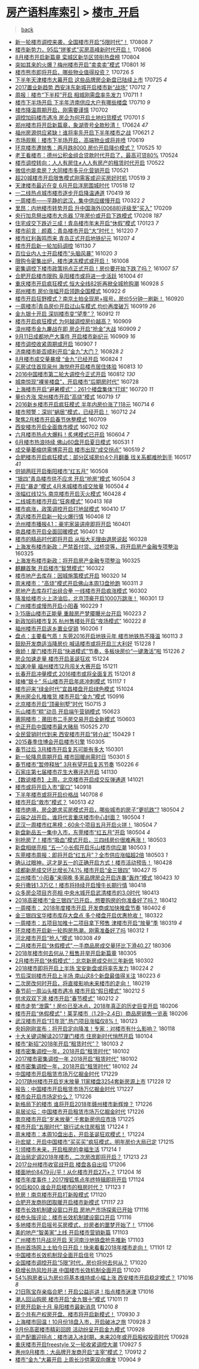 [房产语料库索引](../../README.md)  > [楼市_开启](楼市_开启.md)
====
> [back](../README.md)

- [新一轮楼市调控来袭，全国楼市开启“5限时代”！](http://jkwz.applinzi.com/ittc/6999435033327436817.html#%E6%96%B0%E4%B8%80%E8%BD%AE%E6%A5%BC%E5%B8%82%E8%B0%83%E6%8E%A7%E6%9D%A5%E8%A2%AD%EF%BC%8C%E5%85%A8%E5%9B%BD%E6%A5%BC%E5%B8%82%E5%BC%80%E5%90%AF%E2%80%9C5%E9%99%90%E6%97%B6%E4%BB%A3%E2%80%9D%EF%BC%81) 170808 *7* 
- [楼市新势力，95后“拼爹式”买房高峰新时代开启！](http://jkwz.applinzi.com/ittc/6998806945467991057.html#%E6%A5%BC%E5%B8%82%E6%96%B0%E5%8A%BF%E5%8A%9B%EF%BC%8C95%E5%90%8E%E2%80%9C%E6%8B%BC%E7%88%B9%E5%BC%8F%E2%80%9D%E4%B9%B0%E6%88%BF%E9%AB%98%E5%B3%B0%E6%96%B0%E6%97%B6%E4%BB%A3%E5%BC%80%E5%90%AF%EF%BC%81) 170806  
- [8月楼市开启新篇章 栾城区新华区领衔热盘榜](http://jkwz.applinzi.com/ittc/6997891228501541904.html#8%E6%9C%88%E6%A5%BC%E5%B8%82%E5%BC%80%E5%90%AF%E6%96%B0%E7%AF%87%E7%AB%A0+%E6%A0%BE%E5%9F%8E%E5%8C%BA%E6%96%B0%E5%8D%8E%E5%8C%BA%E9%A2%86%E8%A1%94%E7%83%AD%E7%9B%98%E6%A6%9C) 170804  
- [突如其来的火爆？梅州楼市开启“卖卖卖”模式](http://jkwz.applinzi.com/ittc/6996875671585162257.html#%E7%AA%81%E5%A6%82%E5%85%B6%E6%9D%A5%E7%9A%84%E7%81%AB%E7%88%86%EF%BC%9F%E6%A2%85%E5%B7%9E%E6%A5%BC%E5%B8%82%E5%BC%80%E5%90%AF%E2%80%9C%E5%8D%96%E5%8D%96%E5%8D%96%E2%80%9D%E6%A8%A1%E5%BC%8F) 170801 *16* 
- [楼市熊市即将开启，哪些物业值得投资？](http://jkwz.applinzi.com/ittc/6994228224618660880.html#%E6%A5%BC%E5%B8%82%E7%86%8A%E5%B8%82%E5%8D%B3%E5%B0%86%E5%BC%80%E5%90%AF%EF%BC%8C%E5%93%AA%E4%BA%9B%E7%89%A9%E4%B8%9A%E5%80%BC%E5%BE%97%E6%8A%95%E8%B5%84%EF%BC%9F) 170726 *5* 
- [下半年天津楼市大幕开启 这些品牌房企新盘已陆续上市](http://jkwz.applinzi.com/ittc/6994308557544358929.html#%E4%B8%8B%E5%8D%8A%E5%B9%B4%E5%A4%A9%E6%B4%A5%E6%A5%BC%E5%B8%82%E5%A4%A7%E5%B9%95%E5%BC%80%E5%90%AF+%E8%BF%99%E4%BA%9B%E5%93%81%E7%89%8C%E6%88%BF%E4%BC%81%E6%96%B0%E7%9B%98%E5%B7%B2%E9%99%86%E7%BB%AD%E4%B8%8A%E5%B8%82) 170725 *4* 
- [2017置业新趋势 西安沣东新城开启楼市新“战场”](http://jkwz.applinzi.com/ittc/6989195841846641681.html#2017%E7%BD%AE%E4%B8%9A%E6%96%B0%E8%B6%8B%E5%8A%BF+%E8%A5%BF%E5%AE%89%E6%B2%A3%E4%B8%9C%E6%96%B0%E5%9F%8E%E5%BC%80%E5%90%AF%E6%A5%BC%E5%B8%82%E6%96%B0%E2%80%9C%E6%88%98%E5%9C%BA%E2%80%9D) 170712 *7* 
- [周报｜楼市“下半程”开启 相城刚需盘率先发力](http://jkwz.applinzi.com/ittc/6988961535782028293.html#%E5%91%A8%E6%8A%A5%EF%BD%9C%E6%A5%BC%E5%B8%82%E2%80%9C%E4%B8%8B%E5%8D%8A%E7%A8%8B%E2%80%9D%E5%BC%80%E5%90%AF+%E7%9B%B8%E5%9F%8E%E5%88%9A%E9%9C%80%E7%9B%98%E7%8E%87%E5%85%88%E5%8F%91%E5%8A%9B) 170711 *1* 
- [楼市下半场开启 下半年济南供应大户有哪些楼盘](http://jkwz.applinzi.com/ittc/6988670619288601604.html#%E6%A5%BC%E5%B8%82%E4%B8%8B%E5%8D%8A%E5%9C%BA%E5%BC%80%E5%90%AF+%E4%B8%8B%E5%8D%8A%E5%B9%B4%E6%B5%8E%E5%8D%97%E4%BE%9B%E5%BA%94%E5%A4%A7%E6%88%B7%E6%9C%89%E5%93%AA%E4%BA%9B%E6%A5%BC%E7%9B%98) 170710 *9* 
- [楼市降温周期开启，刚需要谨慎](http://jkwz.applinzi.com/ittc/6985853623144547333.html#%E6%A5%BC%E5%B8%82%E9%99%8D%E6%B8%A9%E5%91%A8%E6%9C%9F%E5%BC%80%E5%90%AF%EF%BC%8C%E5%88%9A%E9%9C%80%E8%A6%81%E8%B0%A8%E6%85%8E) 170702  
- [调控加码楼市遇冷 房企为何开启土地扫货模式](http://jkwz.applinzi.com/ittc/6985261247220941829.html#%E8%B0%83%E6%8E%A7%E5%8A%A0%E7%A0%81%E6%A5%BC%E5%B8%82%E9%81%87%E5%86%B7+%E6%88%BF%E4%BC%81%E4%B8%BA%E4%BD%95%E5%BC%80%E5%90%AF%E5%9C%9F%E5%9C%B0%E6%89%AB%E8%B4%A7%E6%A8%A1%E5%BC%8F) 170701 *5* 
- [郑州楼市将开启新篇章，象湖壹号全款秒清！](http://jkwz.applinzi.com/ittc/6982785342259069957.html#%E9%83%91%E5%B7%9E%E6%A5%BC%E5%B8%82%E5%B0%86%E5%BC%80%E5%90%AF%E6%96%B0%E7%AF%87%E7%AB%A0%EF%BC%8C%E8%B1%A1%E6%B9%96%E5%A3%B9%E5%8F%B7%E5%85%A8%E6%AC%BE%E7%A7%92%E6%B8%85%EF%BC%81) 170624 *47* 
- [福州房源供应紧缺！谁将率先开启下半年楼市之战](http://jkwz.applinzi.com/ittc/6981639703231988741.html#%E7%A6%8F%E5%B7%9E%E6%88%BF%E6%BA%90%E4%BE%9B%E5%BA%94%E7%B4%A7%E7%BC%BA%EF%BC%81%E8%B0%81%E5%B0%86%E7%8E%87%E5%85%88%E5%BC%80%E5%90%AF%E4%B8%8B%E5%8D%8A%E5%B9%B4%E6%A5%BC%E5%B8%82%E4%B9%8B%E6%88%98) 170621 *2* 
- [市场观察｜楼市下半场开启，高端物业或将井喷](http://jkwz.applinzi.com/ittc/6980804451815130117.html#%E5%B8%82%E5%9C%BA%E8%A7%82%E5%AF%9F%EF%BD%9C%E6%A5%BC%E5%B8%82%E4%B8%8B%E5%8D%8A%E5%9C%BA%E5%BC%80%E5%90%AF%EF%BC%8C%E9%AB%98%E7%AB%AF%E7%89%A9%E4%B8%9A%E6%88%96%E5%B0%86%E4%BA%95%E5%96%B7) 170619  
- [环京楼市遭抛售：两月跌8000 房价开启降价模式？](http://jkwz.applinzi.com/ittc/6971592535142040581.html#%E7%8E%AF%E4%BA%AC%E6%A5%BC%E5%B8%82%E9%81%AD%E6%8A%9B%E5%94%AE%EF%BC%9A%E4%B8%A4%E6%9C%88%E8%B7%8C8000+%E6%88%BF%E4%BB%B7%E5%BC%80%E5%90%AF%E9%99%8D%E4%BB%B7%E6%A8%A1%E5%BC%8F%EF%BC%9F) 170525 *10* 
- [老王看楼市：德州公积金组合贷款时代开启了，最高可贷80%](http://jkwz.applinzi.com/ittc/6971376304787031045.html#%E8%80%81%E7%8E%8B%E7%9C%8B%E6%A5%BC%E5%B8%82%EF%BC%9A%E5%BE%B7%E5%B7%9E%E5%85%AC%E7%A7%AF%E9%87%91%E7%BB%84%E5%90%88%E8%B4%B7%E6%AC%BE%E6%97%B6%E4%BB%A3%E5%BC%80%E5%90%AF%E4%BA%86%EF%BC%8C%E6%9C%80%E9%AB%98%E5%8F%AF%E8%B4%B780%25) 170524  
- [楼市调控转向：人人有房住≠人人有房产的租赁时代开启](http://jkwz.applinzi.com/ittc/6970539745280001028.html#%E6%A5%BC%E5%B8%82%E8%B0%83%E6%8E%A7%E8%BD%AC%E5%90%91%EF%BC%9A%E4%BA%BA%E4%BA%BA%E6%9C%89%E6%88%BF%E4%BD%8F%E2%89%A0%E4%BA%BA%E4%BA%BA%E6%9C%89%E6%88%BF%E4%BA%A7%E7%9A%84%E7%A7%9F%E8%B5%81%E6%97%B6%E4%BB%A3%E5%BC%80%E5%90%AF) 170522  
- [微信也能卖房？大同楼市多元化营销开启](http://jkwz.applinzi.com/ittc/6970146360606065668.html#%E5%BE%AE%E4%BF%A1%E4%B9%9F%E8%83%BD%E5%8D%96%E6%88%BF%EF%BC%9F%E5%A4%A7%E5%90%8C%E6%A5%BC%E5%B8%82%E5%A4%9A%E5%85%83%E5%8C%96%E8%90%A5%E9%94%80%E5%BC%80%E5%90%AF) 170521  
- [超20城楼市开启限售模式刚需客或迎买房好时机](http://jkwz.applinzi.com/ittc/6969200185346360325.html#%E8%B6%8520%E5%9F%8E%E6%A5%BC%E5%B8%82%E5%BC%80%E5%90%AF%E9%99%90%E5%94%AE%E6%A8%A1%E5%BC%8F%E5%88%9A%E9%9C%80%E5%AE%A2%E6%88%96%E8%BF%8E%E4%B9%B0%E6%88%BF%E5%A5%BD%E6%97%B6%E6%9C%BA) 170519 *3* 
- [天津楼市最近在变 6月开启洋房围城时代](http://jkwz.applinzi.com/ittc/6968924791951066117.html#%E5%A4%A9%E6%B4%A5%E6%A5%BC%E5%B8%82%E6%9C%80%E8%BF%91%E5%9C%A8%E5%8F%98+6%E6%9C%88%E5%BC%80%E5%90%AF%E6%B4%8B%E6%88%BF%E5%9B%B4%E5%9F%8E%E6%97%B6%E4%BB%A3) 170518 *12* 
- [一二线热点城市楼市逐步开启降温通道](http://jkwz.applinzi.com/ittc/6958072590097712133.html#%E4%B8%80%E4%BA%8C%E7%BA%BF%E7%83%AD%E7%82%B9%E5%9F%8E%E5%B8%82%E6%A5%BC%E5%B8%82%E9%80%90%E6%AD%A5%E5%BC%80%E5%90%AF%E9%99%8D%E6%B8%A9%E9%80%9A%E9%81%93) 170419 *16* 
- [一周楼市——平静的武汉，集中供应缓慢开启](http://jkwz.applinzi.com/ittc/6947872889733907460.html#%E4%B8%80%E5%91%A8%E6%A5%BC%E5%B8%82%E2%80%94%E2%80%94%E5%B9%B3%E9%9D%99%E7%9A%84%E6%AD%A6%E6%B1%89%EF%BC%8C%E9%9B%86%E4%B8%AD%E4%BE%9B%E5%BA%94%E7%BC%93%E6%85%A2%E5%BC%80%E5%90%AF) 170322 *2* 
- [里昂：内地楼市转势开启 升中国海外(00688)评级至“买入”](http://jkwz.applinzi.com/ittc/6932598046713185285.html#%E9%87%8C%E6%98%82%EF%BC%9A%E5%86%85%E5%9C%B0%E6%A5%BC%E5%B8%82%E8%BD%AC%E5%8A%BF%E5%BC%80%E5%90%AF+%E5%8D%87%E4%B8%AD%E5%9B%BD%E6%B5%B7%E5%A4%96%2800688%29%E8%AF%84%E7%BA%A7%E8%87%B3%E2%80%9C%E4%B9%B0%E5%85%A5%E2%80%9D) 170209  
- [央行加息祭出楼市大杀器 17年房价或开启下跌模式](http://jkwz.applinzi.com/ittc/6932057520624632837.html#%E5%A4%AE%E8%A1%8C%E5%8A%A0%E6%81%AF%E7%A5%AD%E5%87%BA%E6%A5%BC%E5%B8%82%E5%A4%A7%E6%9D%80%E5%99%A8+17%E5%B9%B4%E6%88%BF%E4%BB%B7%E6%88%96%E5%BC%80%E5%90%AF%E4%B8%8B%E8%B7%8C%E6%A8%A1%E5%BC%8F) 170208 *187* 
- [住宅成交下跌近三成！青岛楼市年末开启“休假”模式](http://jkwz.applinzi.com/ittc/6926363228132344837.html#%E4%BD%8F%E5%AE%85%E6%88%90%E4%BA%A4%E4%B8%8B%E8%B7%8C%E8%BF%91%E4%B8%89%E6%88%90%EF%BC%81%E9%9D%92%E5%B2%9B%E6%A5%BC%E5%B8%82%E5%B9%B4%E6%9C%AB%E5%BC%80%E5%90%AF%E2%80%9C%E4%BC%91%E5%81%87%E2%80%9D%E6%A8%A1%E5%BC%8F) 170123 *7* 
- [楼市前言｜颜嘉：青岛楼市开启“大”时代！](http://jkwz.applinzi.com/ittc/6913723706844382212.html#%E6%A5%BC%E5%B8%82%E5%89%8D%E8%A8%80%EF%BD%9C%E9%A2%9C%E5%98%89%EF%BC%9A%E9%9D%92%E5%B2%9B%E6%A5%BC%E5%B8%82%E5%BC%80%E5%90%AF%E2%80%9C%E5%A4%A7%E2%80%9D%E6%97%B6%E4%BB%A3%EF%BC%81) 161220 *7* 
- [楼市红利轰鸣而来 青岛正式开启地铁纪元](http://jkwz.applinzi.com/ittc/6908892136941814789.html#%E6%A5%BC%E5%B8%82%E7%BA%A2%E5%88%A9%E8%BD%B0%E9%B8%A3%E8%80%8C%E6%9D%A5+%E9%9D%92%E5%B2%9B%E6%AD%A3%E5%BC%8F%E5%BC%80%E5%90%AF%E5%9C%B0%E9%93%81%E7%BA%AA%E5%85%83) 161207 *4* 
- [楼市开启新一轮加码调控](http://jkwz.applinzi.com/ittc/6906099959295640580.html#%E6%A5%BC%E5%B8%82%E5%BC%80%E5%90%AF%E6%96%B0%E4%B8%80%E8%BD%AE%E5%8A%A0%E7%A0%81%E8%B0%83%E6%8E%A7) 161130 *7* 
- [百位业内人士开启楼市“头脑风暴”](http://jkwz.applinzi.com/ittc/6891039374715651076.html#%E7%99%BE%E4%BD%8D%E4%B8%9A%E5%86%85%E4%BA%BA%E5%A3%AB%E5%BC%80%E5%90%AF%E6%A5%BC%E5%B8%82%E2%80%9C%E5%A4%B4%E8%84%91%E9%A3%8E%E6%9A%B4%E2%80%9D) 161020 *3* 
- [限购令密集出炉，楼市速冻模式或开启！](http://jkwz.applinzi.com/ittc/6886681853926310916.html#%E9%99%90%E8%B4%AD%E4%BB%A4%E5%AF%86%E9%9B%86%E5%87%BA%E7%82%89%EF%BC%8C%E6%A5%BC%E5%B8%82%E9%80%9F%E5%86%BB%E6%A8%A1%E5%BC%8F%E6%88%96%E5%BC%80%E5%90%AF%EF%BC%81) 161008  
- [密集调控下楼市政策拐点正式开启！房价要开始下跌了吗？](http://jkwz.applinzi.com/ittc/6886279233562739717.html#%E5%AF%86%E9%9B%86%E8%B0%83%E6%8E%A7%E4%B8%8B%E6%A5%BC%E5%B8%82%E6%94%BF%E7%AD%96%E6%8B%90%E7%82%B9%E6%AD%A3%E5%BC%8F%E5%BC%80%E5%90%AF%EF%BC%81%E6%88%BF%E4%BB%B7%E8%A6%81%E5%BC%80%E5%A7%8B%E4%B8%8B%E8%B7%8C%E4%BA%86%E5%90%97%EF%BC%9F) 161007 *57* 
- [合肥开启楼市限购 阜阳楼市或将进一步活跃](http://jkwz.applinzi.com/ittc/6885192949016560645.html#%E5%90%88%E8%82%A5%E5%BC%80%E5%90%AF%E6%A5%BC%E5%B8%82%E9%99%90%E8%B4%AD+%E9%98%9C%E9%98%B3%E6%A5%BC%E5%B8%82%E6%88%96%E5%B0%86%E8%BF%9B%E4%B8%80%E6%AD%A5%E6%B4%BB%E8%B7%83) 161004 *61* 
- [重庆楼市开启疯狂模式 恒大全线82折再掀全城抢购潮](http://jkwz.applinzi.com/ittc/6882714351328297988.html#%E9%87%8D%E5%BA%86%E6%A5%BC%E5%B8%82%E5%BC%80%E5%90%AF%E7%96%AF%E7%8B%82%E6%A8%A1%E5%BC%8F+%E6%81%92%E5%A4%A7%E5%85%A8%E7%BA%BF82%E6%8A%98%E5%86%8D%E6%8E%80%E5%85%A8%E5%9F%8E%E6%8A%A2%E8%B4%AD%E6%BD%AE) 160928 *5* 
- [郑州楼市 房价涨幅开启领跑全国模式](http://jkwz.applinzi.com/ittc/6880606613303460868.html#%E9%83%91%E5%B7%9E%E6%A5%BC%E5%B8%82+%E6%88%BF%E4%BB%B7%E6%B6%A8%E5%B9%85%E5%BC%80%E5%90%AF%E9%A2%86%E8%B7%91%E5%85%A8%E5%9B%BD%E6%A8%A1%E5%BC%8F) 160922 *6* 
- [楼市开启狂野模式？南京土拍全现房+摇号，房价5分钟一刷新！](http://jkwz.applinzi.com/ittc/6879951868649800708.html#%E6%A5%BC%E5%B8%82%E5%BC%80%E5%90%AF%E7%8B%82%E9%87%8E%E6%A8%A1%E5%BC%8F%EF%BC%9F%E5%8D%97%E4%BA%AC%E5%9C%9F%E6%8B%8D%E5%85%A8%E7%8E%B0%E6%88%BF%2B%E6%91%87%E5%8F%B7%EF%BC%8C%E6%88%BF%E4%BB%B75%E5%88%86%E9%92%9F%E4%B8%80%E5%88%B7%E6%96%B0%EF%BC%81) 160920  
- [一周楼市|青岛房价开启过山车模式 均价再度破万](http://jkwz.applinzi.com/ittc/6879632653216646148.html#%E4%B8%80%E5%91%A8%E6%A5%BC%E5%B8%82%7C%E9%9D%92%E5%B2%9B%E6%88%BF%E4%BB%B7%E5%BC%80%E5%90%AF%E8%BF%87%E5%B1%B1%E8%BD%A6%E6%A8%A1%E5%BC%8F+%E5%9D%87%E4%BB%B7%E5%86%8D%E5%BA%A6%E7%A0%B4%E4%B8%87) 160919 *26* 
- [金九银十开启 深圳楼市变“望季”？](http://jkwz.applinzi.com/ittc/6877069048906515460.html#%E9%87%91%E4%B9%9D%E9%93%B6%E5%8D%81%E5%BC%80%E5%90%AF+%E6%B7%B1%E5%9C%B3%E6%A5%BC%E5%B8%82%E5%8F%98%E2%80%9C%E6%9C%9B%E5%AD%A3%E2%80%9D%EF%BC%9F) 160912 *11* 
- [楼市开启疯狂模式 为何越调控房价越高？](http://jkwz.applinzi.com/ittc/6875898678933455877.html#%E6%A5%BC%E5%B8%82%E5%BC%80%E5%90%AF%E7%96%AF%E7%8B%82%E6%A8%A1%E5%BC%8F+%E4%B8%BA%E4%BD%95%E8%B6%8A%E8%B0%83%E6%8E%A7%E6%88%BF%E4%BB%B7%E8%B6%8A%E9%AB%98%EF%BC%9F) 160909  
- [漳州楼市金九鏖战在即 房企开启“抢金”大战](http://jkwz.applinzi.com/ittc/6875873088125797381.html#%E6%BC%B3%E5%B7%9E%E6%A5%BC%E5%B8%82%E9%87%91%E4%B9%9D%E9%8F%96%E6%88%98%E5%9C%A8%E5%8D%B3+%E6%88%BF%E4%BC%81%E5%BC%80%E5%90%AF%E2%80%9C%E6%8A%A2%E9%87%91%E2%80%9D%E5%A4%A7%E6%88%98) 160909 *2* 
- [9月11日成都地产大事件  开启楼市新纪元](http://jkwz.applinzi.com/ittc/6875859947321033732.html#9%E6%9C%8811%E6%97%A5%E6%88%90%E9%83%BD%E5%9C%B0%E4%BA%A7%E5%A4%A7%E4%BA%8B%E4%BB%B6++%E5%BC%80%E5%90%AF%E6%A5%BC%E5%B8%82%E6%96%B0%E7%BA%AA%E5%85%83) 160909 *16* 
- [楼市调控收紧周期或开启](http://jkwz.applinzi.com/ittc/6874973823589417988.html#%E6%A5%BC%E5%B8%82%E8%B0%83%E6%8E%A7%E6%94%B6%E7%B4%A7%E5%91%A8%E6%9C%9F%E6%88%96%E5%BC%80%E5%90%AF) 160907 *1* 
- [济南楼市能否顺利开启“金九”大门？](http://jkwz.applinzi.com/ittc/6870220169120580613.html#%E6%B5%8E%E5%8D%97%E6%A5%BC%E5%B8%82%E8%83%BD%E5%90%A6%E9%A1%BA%E5%88%A9%E5%BC%80%E5%90%AF%E2%80%9C%E9%87%91%E4%B9%9D%E2%80%9D%E5%A4%A7%E9%97%A8%EF%BC%9F) 160828 *2* 
- [8月楼市成交量暴增 “金九”已经开启](http://jkwz.applinzi.com/ittc/6869873998128743428.html#8%E6%9C%88%E6%A5%BC%E5%B8%82%E6%88%90%E4%BA%A4%E9%87%8F%E6%9A%B4%E5%A2%9E+%E2%80%9C%E9%87%91%E4%B9%9D%E2%80%9D%E5%B7%B2%E7%BB%8F%E5%BC%80%E5%90%AF) 160824 *1* 
- [买房试住首现泉州 海悦府开启楼市居住体验](http://jkwz.applinzi.com/ittc/6865986472641037316.html#%E4%B9%B0%E6%88%BF%E8%AF%95%E4%BD%8F%E9%A6%96%E7%8E%B0%E6%B3%89%E5%B7%9E+%E6%B5%B7%E6%82%A6%E5%BA%9C%E5%BC%80%E5%90%AF%E6%A5%BC%E5%B8%82%E5%B1%85%E4%BD%8F%E4%BD%93%E9%AA%8C) 160813 *10* 
- [2016中国楼市第二轮大调控今正式开启](http://jkwz.applinzi.com/ittc/6865495085021660164.html#2016%E4%B8%AD%E5%9B%BD%E6%A5%BC%E5%B8%82%E7%AC%AC%E4%BA%8C%E8%BD%AE%E5%A4%A7%E8%B0%83%E6%8E%A7%E4%BB%8A%E6%AD%A3%E5%BC%8F%E5%BC%80%E5%90%AF) 160812 *130* 
- [城南惊现“裸鉴楼盘”，开启楼市“后期房时代”](http://jkwz.applinzi.com/ittc/6858787728669541381.html#%E5%9F%8E%E5%8D%97%E6%83%8A%E7%8E%B0%E2%80%9C%E8%A3%B8%E9%89%B4%E6%A5%BC%E7%9B%98%E2%80%9D%EF%BC%8C%E5%BC%80%E5%90%AF%E6%A5%BC%E5%B8%82%E2%80%9C%E5%90%8E%E6%9C%9F%E6%88%BF%E6%97%B6%E4%BB%A3%E2%80%9D) 160728  
- [上海楼市开启“避暑模式”：261个楼盘集体“打烊”](http://jkwz.applinzi.com/ittc/6856871353709495300.html#%E4%B8%8A%E6%B5%B7%E6%A5%BC%E5%B8%82%E5%BC%80%E5%90%AF%E2%80%9C%E9%81%BF%E6%9A%91%E6%A8%A1%E5%BC%8F%E2%80%9D%EF%BC%9A261%E4%B8%AA%E6%A5%BC%E7%9B%98%E9%9B%86%E4%BD%93%E2%80%9C%E6%89%93%E7%83%8A%E2%80%9D) 160720 *11* 
- [量价齐涨 常州楼市开启“高烧”模式](http://jkwz.applinzi.com/ittc/6856667581502718980.html#%E9%87%8F%E4%BB%B7%E9%BD%90%E6%B6%A8+%E5%B8%B8%E5%B7%9E%E6%A5%BC%E5%B8%82%E5%BC%80%E5%90%AF%E2%80%9C%E9%AB%98%E7%83%A7%E2%80%9D%E6%A8%A1%E5%BC%8F) 160719 *17* 
- [2016新乡楼市开启疯狂模式 半年内房价涨了118元](http://jkwz.applinzi.com/ittc/6854650109949903876.html#2016%E6%96%B0%E4%B9%A1%E6%A5%BC%E5%B8%82%E5%BC%80%E5%90%AF%E7%96%AF%E7%8B%82%E6%A8%A1%E5%BC%8F+%E5%8D%8A%E5%B9%B4%E5%86%85%E6%88%BF%E4%BB%B7%E6%B6%A8%E4%BA%86118%E5%85%83) 160714 *6* 
- [楼市预警：深圳“蜗居”模式，已经开启！](http://jkwz.applinzi.com/ittc/6853959855521661957.html#%E6%A5%BC%E5%B8%82%E9%A2%84%E8%AD%A6%EF%BC%9A%E6%B7%B1%E5%9C%B3%E2%80%9C%E8%9C%97%E5%B1%85%E2%80%9D%E6%A8%A1%E5%BC%8F%EF%BC%8C%E5%B7%B2%E7%BB%8F%E5%BC%80%E5%90%AF%EF%BC%81) 160712 *24* 
- [聚焦2月楼市开启春节休整模式](http://jkwz.applinzi.com/ittc/6849533523316442117.html#%E8%81%9A%E7%84%A62%E6%9C%88%E6%A5%BC%E5%B8%82%E5%BC%80%E5%90%AF%E6%98%A5%E8%8A%82%E4%BC%91%E6%95%B4%E6%A8%A1%E5%BC%8F) 160709  
- [西安楼市开启全面救市模式](http://jkwz.applinzi.com/ittc/6850189923910681605.html#%E8%A5%BF%E5%AE%89%E6%A5%BC%E5%B8%82%E5%BC%80%E5%90%AF%E5%85%A8%E9%9D%A2%E6%95%91%E5%B8%82%E6%A8%A1%E5%BC%8F) 160702 *102* 
- [六月楼市热点大爆料！炙烤模式已开启](http://jkwz.applinzi.com/ittc/6839898689757512709.html#%E5%85%AD%E6%9C%88%E6%A5%BC%E5%B8%82%E7%83%AD%E7%82%B9%E5%A4%A7%E7%88%86%E6%96%99%EF%BC%81%E7%82%99%E7%83%A4%E6%A8%A1%E5%BC%8F%E5%B7%B2%E5%BC%80%E5%90%AF) 160604 *7* 
- [6月楼市热浪持续 佛山60盘开启夏日模式](http://jkwz.applinzi.com/ittc/6838436222305043460.html#6%E6%9C%88%E6%A5%BC%E5%B8%82%E7%83%AD%E6%B5%AA%E6%8C%81%E7%BB%AD+%E4%BD%9B%E5%B1%B160%E7%9B%98%E5%BC%80%E5%90%AF%E5%A4%8F%E6%97%A5%E6%A8%A1%E5%BC%8F) 160531 *1* 
- [成交量萎缩供需博弈开启 楼市出现“成交拐点”](http://jkwz.applinzi.com/ittc/6833947444219741188.html#%E6%88%90%E4%BA%A4%E9%87%8F%E8%90%8E%E7%BC%A9%E4%BE%9B%E9%9C%80%E5%8D%9A%E5%BC%88%E5%BC%80%E5%90%AF+%E6%A5%BC%E5%B8%82%E5%87%BA%E7%8E%B0%E2%80%9C%E6%88%90%E4%BA%A4%E6%8B%90%E7%82%B9%E2%80%9D) 160519 *2* 
- [合肥楼市开启疯狂模式：部分区域房价4个月翻番 找关系都难抢到手](http://jkwz.applinzi.com/ittc/6832989523243697156.html#%E5%90%88%E8%82%A5%E6%A5%BC%E5%B8%82%E5%BC%80%E5%90%AF%E7%96%AF%E7%8B%82%E6%A8%A1%E5%BC%8F%EF%BC%9A%E9%83%A8%E5%88%86%E5%8C%BA%E5%9F%9F%E6%88%BF%E4%BB%B74%E4%B8%AA%E6%9C%88%E7%BF%BB%E7%95%AA+%E6%89%BE%E5%85%B3%E7%B3%BB%E9%83%BD%E9%9A%BE%E6%8A%A2%E5%88%B0%E6%89%8B) 160517 *41* 
- [供销两旺开启衡阳楼市“红五月”](http://jkwz.applinzi.com/ittc/6829845392371745796.html#%E4%BE%9B%E9%94%80%E4%B8%A4%E6%97%BA%E5%BC%80%E5%90%AF%E8%A1%A1%E9%98%B3%E6%A5%BC%E5%B8%82%E2%80%9C%E7%BA%A2%E4%BA%94%E6%9C%88%E2%80%9D) 160508  
- [“银四”青岛楼市供不应求 开启“抢房”模式](http://jkwz.applinzi.com/ittc/6828357086614127621.html#%E2%80%9C%E9%93%B6%E5%9B%9B%E2%80%9D%E9%9D%92%E5%B2%9B%E6%A5%BC%E5%B8%82%E4%BE%9B%E4%B8%8D%E5%BA%94%E6%B1%82+%E5%BC%80%E5%90%AF%E2%80%9C%E6%8A%A2%E6%88%BF%E2%80%9D%E6%A8%A1%E5%BC%8F) 160504 *3* 
- [开启“暴走”模式 4月禾城楼市成交放量](http://jkwz.applinzi.com/ittc/6828328391358809093.html#%E5%BC%80%E5%90%AF%E2%80%9C%E6%9A%B4%E8%B5%B0%E2%80%9D%E6%A8%A1%E5%BC%8F+4%E6%9C%88%E7%A6%BE%E5%9F%8E%E6%A5%BC%E5%B8%82%E6%88%90%E4%BA%A4%E6%94%BE%E9%87%8F) 160504 *4* 
- [涨幅红线12% 南京楼市开启灭火模式](http://jkwz.applinzi.com/ittc/6826108002025079812.html#%E6%B6%A8%E5%B9%85%E7%BA%A2%E7%BA%BF12%25+%E5%8D%97%E4%BA%AC%E6%A5%BC%E5%B8%82%E5%BC%80%E5%90%AF%E7%81%AD%E7%81%AB%E6%A8%A1%E5%BC%8F) 160428 *4* 
- [二线城市楼市开启“狂奔模式”](http://jkwz.applinzi.com/ittc/6820582325628699652.html#%E4%BA%8C%E7%BA%BF%E5%9F%8E%E5%B8%82%E6%A5%BC%E5%B8%82%E5%BC%80%E5%90%AF%E2%80%9C%E7%8B%82%E5%A5%94%E6%A8%A1%E5%BC%8F%E2%80%9D) 160413 *168* 
- [楼市疯涨，政策调控开启打地鼠模式](http://jkwz.applinzi.com/ittc/6819569461111555076.html#%E6%A5%BC%E5%B8%82%E7%96%AF%E6%B6%A8%EF%BC%8C%E6%94%BF%E7%AD%96%E8%B0%83%E6%8E%A7%E5%BC%80%E5%90%AF%E6%89%93%E5%9C%B0%E9%BC%A0%E6%A8%A1%E5%BC%8F) 160410 *17* 
- [清远楼市开启新一轮火爆行情](http://jkwz.applinzi.com/ittc/6818541039425946629.html#%E6%B8%85%E8%BF%9C%E6%A5%BC%E5%B8%82%E5%BC%80%E5%90%AF%E6%96%B0%E4%B8%80%E8%BD%AE%E7%81%AB%E7%88%86%E8%A1%8C%E6%83%85) 160408 *12* 
- [沧州楼市播报4.1：豪宅家装讲座即将开启](http://jkwz.applinzi.com/ittc/6816037364363166725.html#%E6%B2%A7%E5%B7%9E%E6%A5%BC%E5%B8%82%E6%92%AD%E6%8A%A54.1%EF%BC%9A%E8%B1%AA%E5%AE%85%E5%AE%B6%E8%A3%85%E8%AE%B2%E5%BA%A7%E5%8D%B3%E5%B0%86%E5%BC%80%E5%90%AF) 160401  
- [南昌楼市开启全面回暖模式](http://jkwz.applinzi.com/ittc/6816010875555021828.html#%E5%8D%97%E6%98%8C%E6%A5%BC%E5%B8%82%E5%BC%80%E5%90%AF%E5%85%A8%E9%9D%A2%E5%9B%9E%E6%9A%96%E6%A8%A1%E5%BC%8F) 160401 *12* 
- [楼市的精品时代即将开启 从恒大无理由退房说起](http://jkwz.applinzi.com/ittc/6814681091377988613.html#%E6%A5%BC%E5%B8%82%E7%9A%84%E7%B2%BE%E5%93%81%E6%97%B6%E4%BB%A3%E5%8D%B3%E5%B0%86%E5%BC%80%E5%90%AF+%E4%BB%8E%E6%81%92%E5%A4%A7%E6%97%A0%E7%90%86%E7%94%B1%E9%80%80%E6%88%BF%E8%AF%B4%E8%B5%B7) 160328  
- [上海发布楼市新政：严禁首付贷、过桥贷等，将开启房产金融专项整治](http://jkwz.applinzi.com/ittc/6813569091121972229.html#%E4%B8%8A%E6%B5%B7%E5%8F%91%E5%B8%83%E6%A5%BC%E5%B8%82%E6%96%B0%E6%94%BF%EF%BC%9A%E4%B8%A5%E7%A6%81%E9%A6%96%E4%BB%98%E8%B4%B7%E3%80%81%E8%BF%87%E6%A1%A5%E8%B4%B7%E7%AD%89%EF%BC%8C%E5%B0%86%E5%BC%80%E5%90%AF%E6%88%BF%E4%BA%A7%E9%87%91%E8%9E%8D%E4%B8%93%E9%A1%B9%E6%95%B4%E6%B2%BB) 160325  
- [上海发布楼市新政：将开启房产金融专项整治](http://jkwz.applinzi.com/ittc/6813493639959282693.html#%E4%B8%8A%E6%B5%B7%E5%8F%91%E5%B8%83%E6%A5%BC%E5%B8%82%E6%96%B0%E6%94%BF%EF%BC%9A%E5%B0%86%E5%BC%80%E5%90%AF%E6%88%BF%E4%BA%A7%E9%87%91%E8%9E%8D%E4%B8%93%E9%A1%B9%E6%95%B4%E6%B2%BB) 160325  
- [麒麟首聚 开启楼市“智慧模式”](http://jkwz.applinzi.com/ittc/6812301216667141125.html#%E9%BA%92%E9%BA%9F%E9%A6%96%E8%81%9A+%E5%BC%80%E5%90%AF%E6%A5%BC%E5%B8%82%E2%80%9C%E6%99%BA%E6%85%A7%E6%A8%A1%E5%BC%8F%E2%80%9D) 160322  
- [楼市地产去库存：因城施策模式开启](http://jkwz.applinzi.com/ittc/6811446679924376580.html#%E6%A5%BC%E5%B8%82%E5%9C%B0%E4%BA%A7%E5%8E%BB%E5%BA%93%E5%AD%98%EF%BC%9A%E5%9B%A0%E5%9F%8E%E6%96%BD%E7%AD%96%E6%A8%A1%E5%BC%8F%E5%BC%80%E5%90%AF) 160320 *14* 
- [周末楼市：&quot;高烧&quot;模式开启佛山本周13盘抢跑](http://jkwz.applinzi.com/ittc/6808421401258116100.html#%E5%91%A8%E6%9C%AB%E6%A5%BC%E5%B8%82%EF%BC%9A%26quot%3B%E9%AB%98%E7%83%A7%26quot%3B%E6%A8%A1%E5%BC%8F%E5%BC%80%E5%90%AF%E4%BD%9B%E5%B1%B1%E6%9C%AC%E5%91%A813%E7%9B%98%E6%8A%A2%E8%B7%91) 160311 *3* 
- [房地产去库存打出组合拳 一线楼市开启疯涨模式](http://jkwz.applinzi.com/ittc/6804999107340928004.html#%E6%88%BF%E5%9C%B0%E4%BA%A7%E5%8E%BB%E5%BA%93%E5%AD%98%E6%89%93%E5%87%BA%E7%BB%84%E5%90%88%E6%8B%B3+%E4%B8%80%E7%BA%BF%E6%A5%BC%E5%B8%82%E5%BC%80%E5%90%AF%E7%96%AF%E6%B6%A8%E6%A8%A1%E5%BC%8F) 160302  
- [降准给楼市火上浇油后，北京顶豪开启1000万跳涨！](http://jkwz.applinzi.com/ittc/6804749180773860357.html#%E9%99%8D%E5%87%86%E7%BB%99%E6%A5%BC%E5%B8%82%E7%81%AB%E4%B8%8A%E6%B5%87%E6%B2%B9%E5%90%8E%EF%BC%8C%E5%8C%97%E4%BA%AC%E9%A1%B6%E8%B1%AA%E5%BC%80%E5%90%AF1000%E4%B8%87%E8%B7%B3%E6%B6%A8%EF%BC%81) 160301 *13* 
- [广州楼市或慢热开启小阳春](http://jkwz.applinzi.com/ittc/6804108980674626565.html#%E5%B9%BF%E5%B7%9E%E6%A5%BC%E5%B8%82%E6%88%96%E6%85%A2%E7%83%AD%E5%BC%80%E5%90%AF%E5%B0%8F%E9%98%B3%E6%98%A5) 160229 *1* 
- [3·15唐山楼市正能量 重敲房产梦魇曝光台开启](http://jkwz.applinzi.com/ittc/6801936645045617669.html#3%C2%B715%E5%94%90%E5%B1%B1%E6%A5%BC%E5%B8%82%E6%AD%A3%E8%83%BD%E9%87%8F+%E9%87%8D%E6%95%B2%E6%88%BF%E4%BA%A7%E6%A2%A6%E9%AD%87%E6%9B%9D%E5%85%89%E5%8F%B0%E5%BC%80%E5%90%AF) 160223 *2* 
- [新政加码楼市复苏 杭州售楼处开启“夜场模式”](http://jkwz.applinzi.com/ittc/6801545468488188933.html#%E6%96%B0%E6%94%BF%E5%8A%A0%E7%A0%81%E6%A5%BC%E5%B8%82%E5%A4%8D%E8%8B%8F+%E6%9D%AD%E5%B7%9E%E5%94%AE%E6%A5%BC%E5%A4%84%E5%BC%80%E5%90%AF%E2%80%9C%E5%A4%9C%E5%9C%BA%E6%A8%A1%E5%BC%8F%E2%80%9D) 160222 *8* 
- [福州楼市开启返乡置业促销](http://jkwz.applinzi.com/ittc/6795641719265690629.html#%E7%A6%8F%E5%B7%9E%E6%A5%BC%E5%B8%82%E5%BC%80%E5%90%AF%E8%BF%94%E4%B9%A1%E7%BD%AE%E4%B8%9A%E4%BF%83%E9%94%80) 160206 *1* 
- [盘点：主要看气质！东莞2016开启地铁元年 楼市地铁热不降温](http://jkwz.applinzi.com/ittc/6786776526758609925.html#%E7%9B%98%E7%82%B9%EF%BC%9A%E4%B8%BB%E8%A6%81%E7%9C%8B%E6%B0%94%E8%B4%A8%EF%BC%81%E4%B8%9C%E8%8E%9E2016%E5%BC%80%E5%90%AF%E5%9C%B0%E9%93%81%E5%85%83%E5%B9%B4+%E6%A5%BC%E5%B8%82%E5%9C%B0%E9%93%81%E7%83%AD%E4%B8%8D%E9%99%8D%E6%B8%A9) 160113 *3* 
- [鼓励开发商适当降房价 喊话楼市或将开启三大利好](http://jkwz.applinzi.com/ittc/6780955660091130884.html#%E9%BC%93%E5%8A%B1%E5%BC%80%E5%8F%91%E5%95%86%E9%80%82%E5%BD%93%E9%99%8D%E6%88%BF%E4%BB%B7+%E5%96%8A%E8%AF%9D%E6%A5%BC%E5%B8%82%E6%88%96%E5%B0%86%E5%BC%80%E5%90%AF%E4%B8%89%E5%A4%A7%E5%88%A9%E5%A5%BD) 151228 *1* 
- [傲娇！厦门楼市开启“快进模式”节奏，多板块房价“一键激活”啦](http://jkwz.applinzi.com/ittc/6780042402291254276.html#%E5%82%B2%E5%A8%87%EF%BC%81%E5%8E%A6%E9%97%A8%E6%A5%BC%E5%B8%82%E5%BC%80%E5%90%AF%E2%80%9C%E5%BF%AB%E8%BF%9B%E6%A8%A1%E5%BC%8F%E2%80%9D%E8%8A%82%E5%A5%8F%EF%BC%8C%E5%A4%9A%E6%9D%BF%E5%9D%97%E6%88%BF%E4%BB%B7%E2%80%9C%E4%B8%80%E9%94%AE%E6%BF%80%E6%B4%BB%E2%80%9D%E5%95%A6) 151226 *2* 
- [房企加速走量 楼市开启圣诞狂欢](http://jkwz.applinzi.com/ittc/6779191346044863493.html#%E6%88%BF%E4%BC%81%E5%8A%A0%E9%80%9F%E8%B5%B0%E9%87%8F+%E6%A5%BC%E5%B8%82%E5%BC%80%E5%90%AF%E5%9C%A3%E8%AF%9E%E7%8B%82%E6%AC%A2) 151224  
- [加速冲量 福州楼市12月闯关大赛开启](http://jkwz.applinzi.com/ittc/6774583696434922500.html#%E5%8A%A0%E9%80%9F%E5%86%B2%E9%87%8F+%E7%A6%8F%E5%B7%9E%E6%A5%BC%E5%B8%8212%E6%9C%88%E9%97%AF%E5%85%B3%E5%A4%A7%E8%B5%9B%E5%BC%80%E5%90%AF) 151211  
- [长春开启冲量模式 2016楼市或将全面复苏](http://jkwz.applinzi.com/ittc/6770995576862934020.html#%E9%95%BF%E6%98%A5%E5%BC%80%E5%90%AF%E5%86%B2%E9%87%8F%E6%A8%A1%E5%BC%8F+2016%E6%A5%BC%E5%B8%82%E6%88%96%E5%B0%86%E5%85%A8%E9%9D%A2%E5%A4%8D%E8%8B%8F) 151201 *8* 
- [接棒“银十” 乐山楼市开启年底冲刺模式](http://jkwz.applinzi.com/ittc/6765583918434878468.html#%E6%8E%A5%E6%A3%92%E2%80%9C%E9%93%B6%E5%8D%81%E2%80%9D+%E4%B9%90%E5%B1%B1%E6%A5%BC%E5%B8%82%E5%BC%80%E5%90%AF%E5%B9%B4%E5%BA%95%E5%86%B2%E5%88%BA%E6%A8%A1%E5%BC%8F) 151117 *1* 
- [楼市迎来“绿金时代”宜昌楼盘开启绿色模式](http://jkwz.applinzi.com/ittc/6756664695924081669.html#%E6%A5%BC%E5%B8%82%E8%BF%8E%E6%9D%A5%E2%80%9C%E7%BB%BF%E9%87%91%E6%97%B6%E4%BB%A3%E2%80%9D%E5%AE%9C%E6%98%8C%E6%A5%BC%E7%9B%98%E5%BC%80%E5%90%AF%E7%BB%BF%E8%89%B2%E6%A8%A1%E5%BC%8F) 151024  
- [惠州房企扎推推货 楼市开启“金九”模式](http://jkwz.applinzi.com/ittc/6742573573946967044.html#%E6%83%A0%E5%B7%9E%E6%88%BF%E4%BC%81%E6%89%8E%E6%8E%A8%E6%8E%A8%E8%B4%A7+%E6%A5%BC%E5%B8%82%E5%BC%80%E5%90%AF%E2%80%9C%E9%87%91%E4%B9%9D%E2%80%9D%E6%A8%A1%E5%BC%8F) 150916  
- [北京楼市开启“顶豪别墅”时代](http://jkwz.applinzi.com/ittc/547650611429403719.html#%E5%8C%97%E4%BA%AC%E6%A5%BC%E5%B8%82%E5%BC%80%E5%90%AF%E2%80%9C%E9%A1%B6%E8%B1%AA%E5%88%AB%E5%A2%85%E2%80%9D%E6%97%B6%E4%BB%A3) 150715 *3* 
- [乐山楼市“粽”动员 开启端午营销模式](http://jkwz.applinzi.com/ittc/547650611425997802.html#%E4%B9%90%E5%B1%B1%E6%A5%BC%E5%B8%82%E2%80%9C%E7%B2%BD%E2%80%9D%E5%8A%A8%E5%91%98+%E5%BC%80%E5%90%AF%E7%AB%AF%E5%8D%88%E8%90%A5%E9%94%80%E6%A8%A1%E5%BC%8F) 150623  
- [莆网楼市：莆田市二手房交易开启全新模式](http://jkwz.applinzi.com/ittc/547650611420104920.html#%E8%8E%86%E7%BD%91%E6%A5%BC%E5%B8%82%EF%BC%9A%E8%8E%86%E7%94%B0%E5%B8%82%E4%BA%8C%E6%89%8B%E6%88%BF%E4%BA%A4%E6%98%93%E5%BC%80%E5%90%AF%E5%85%A8%E6%96%B0%E6%A8%A1%E5%BC%8F) 150603  
- [他正开启中国楼市最大赌局](http://jkwz.applinzi.com/ittc/547650611416899506.html#%E4%BB%96%E6%AD%A3%E5%BC%80%E5%90%AF%E4%B8%AD%E5%9B%BD%E6%A5%BC%E5%B8%82%E6%9C%80%E5%A4%A7%E8%B5%8C%E5%B1%80) 150525 *270* 
- [全民营销时代到来 西安楼市开启“转介战”](http://jkwz.applinzi.com/ittc/547650611407192830.html#%E5%85%A8%E6%B0%91%E8%90%A5%E9%94%80%E6%97%B6%E4%BB%A3%E5%88%B0%E6%9D%A5+%E8%A5%BF%E5%AE%89%E6%A5%BC%E5%B8%82%E5%BC%80%E5%90%AF%E2%80%9C%E8%BD%AC%E4%BB%8B%E6%88%98%E2%80%9D) 150429 *1* 
- [2015春季住博会开启楼市引擎](http://jkwz.applinzi.com/ittc/547650611393291358.html#2015%E6%98%A5%E5%AD%A3%E4%BD%8F%E5%8D%9A%E4%BC%9A%E5%BC%80%E5%90%AF%E6%A5%BC%E5%B8%82%E5%BC%95%E6%93%8E) 150305  
- [春节过后 3月楼市开启复苏可能有多大](http://jkwz.applinzi.com/ittc/547650611394380525.html#%E6%98%A5%E8%8A%82%E8%BF%87%E5%90%8E+3%E6%9C%88%E6%A5%BC%E5%B8%82%E5%BC%80%E5%90%AF%E5%A4%8D%E8%8B%8F%E5%8F%AF%E8%83%BD%E6%9C%89%E5%A4%9A%E5%A4%A7) 150301  
- [新一轮降息周期开启 楼市回暖尚需时日](http://jkwz.applinzi.com/ittc/547650611395181065.html#%E6%96%B0%E4%B8%80%E8%BD%AE%E9%99%8D%E6%81%AF%E5%91%A8%E6%9C%9F%E5%BC%80%E5%90%AF+%E6%A5%BC%E5%B8%82%E5%9B%9E%E6%9A%96%E5%B0%9A%E9%9C%80%E6%97%B6%E6%97%A5) 150301 *5* 
- [春节楼市“暂停释放” 3月有望开启复苏节奏](http://jkwz.applinzi.com/ittc/547650611393952983.html#%E6%98%A5%E8%8A%82%E6%A5%BC%E5%B8%82%E2%80%9C%E6%9A%82%E5%81%9C%E9%87%8A%E6%94%BE%E2%80%9D+3%E6%9C%88%E6%9C%89%E6%9C%9B%E5%BC%80%E5%90%AF%E5%A4%8D%E8%8B%8F%E8%8A%82%E5%A5%8F) 150226 *6* 
- [石家庄第七届楼市花生大赛评选开启](http://jkwz.applinzi.com/ittc/547650611380447208.html#%E7%9F%B3%E5%AE%B6%E5%BA%84%E7%AC%AC%E4%B8%83%E5%B1%8A%E6%A5%BC%E5%B8%82%E8%8A%B1%E7%94%9F%E5%A4%A7%E8%B5%9B%E8%AF%84%E9%80%89%E5%BC%80%E5%90%AF) 141130  
- [【数说楼市】上周，北京楼市开启成交反弹通道](http://jkwz.applinzi.com/ittc/547650611379104489.html#%E3%80%90%E6%95%B0%E8%AF%B4%E6%A5%BC%E5%B8%82%E3%80%91%E4%B8%8A%E5%91%A8%EF%BC%8C%E5%8C%97%E4%BA%AC%E6%A5%BC%E5%B8%82%E5%BC%80%E5%90%AF%E6%88%90%E4%BA%A4%E5%8F%8D%E5%BC%B9%E9%80%9A%E9%81%93) 141021  
- [楼市或将开启入市“窗口”](http://jkwz.applinzi.com/ittc/547650611373607932.html#%E6%A5%BC%E5%B8%82%E6%88%96%E5%B0%86%E5%BC%80%E5%90%AF%E5%85%A5%E5%B8%82%E2%80%9C%E7%AA%97%E5%8F%A3%E2%80%9D) 140918  
- [下半年楼市或将开启价格战](http://jkwz.applinzi.com/ittc/547650611371456479.html#%E4%B8%8B%E5%8D%8A%E5%B9%B4%E6%A5%BC%E5%B8%82%E6%88%96%E5%B0%86%E5%BC%80%E5%90%AF%E4%BB%B7%E6%A0%BC%E6%88%98) 140708 *6* 
- [楼市开启“救市”模式？](http://jkwz.applinzi.com/ittc/547650611363750030.html#%E6%A5%BC%E5%B8%82%E5%BC%80%E5%90%AF%E2%80%9C%E6%95%91%E5%B8%82%E2%80%9D%E6%A8%A1%E5%BC%8F%EF%BC%9F) 140513 *42* 
- [楼市绝境，房企跪求买房模式开启，哪些城市的房子“更抗跌”?](http://jkwz.applinzi.com/ittc/7099235831657268240.html#%E6%A5%BC%E5%B8%82%E7%BB%9D%E5%A2%83%EF%BC%8C%E6%88%BF%E4%BC%81%E8%B7%AA%E6%B1%82%E4%B9%B0%E6%88%BF%E6%A8%A1%E5%BC%8F%E5%BC%80%E5%90%AF%EF%BC%8C%E5%93%AA%E4%BA%9B%E5%9F%8E%E5%B8%82%E7%9A%84%E6%88%BF%E5%AD%90%E2%80%9C%E6%9B%B4%E6%8A%97%E8%B7%8C%E2%80%9D%3F) 180504 *2* 
- [云端之战开启，谁将代言重庆楼市中心封面？](http://jkwz.applinzi.com/ittc/7099211472779609098.html#%E4%BA%91%E7%AB%AF%E4%B9%8B%E6%88%98%E5%BC%80%E5%90%AF%EF%BC%8C%E8%B0%81%E5%B0%86%E4%BB%A3%E8%A8%80%E9%87%8D%E5%BA%86%E6%A5%BC%E5%B8%82%E4%B8%AD%E5%BF%83%E5%B0%81%E9%9D%A2%EF%BC%9F) 180504 *1* 
- [武汉一周楼市红黑榜：60余个项目五月开启火拼！](http://jkwz.applinzi.com/ittc/7099195019087053840.html#%E6%AD%A6%E6%B1%89%E4%B8%80%E5%91%A8%E6%A5%BC%E5%B8%82%E7%BA%A2%E9%BB%91%E6%A6%9C%EF%BC%9A60%E4%BD%99%E4%B8%AA%E9%A1%B9%E7%9B%AE%E4%BA%94%E6%9C%88%E5%BC%80%E5%90%AF%E7%81%AB%E6%8B%BC%EF%BC%81) 180504 *7* 
- [新盘新品五一集中入市，东莞楼市“红五月”开启](http://jkwz.applinzi.com/ittc/7099191085240943632.html#%E6%96%B0%E7%9B%98%E6%96%B0%E5%93%81%E4%BA%94%E4%B8%80%E9%9B%86%E4%B8%AD%E5%85%A5%E5%B8%82%EF%BC%8C%E4%B8%9C%E8%8E%9E%E6%A5%BC%E5%B8%82%E2%80%9C%E7%BA%A2%E4%BA%94%E6%9C%88%E2%80%9D%E5%BC%80%E5%90%AF) 180504 *4* 
- [别抢房了！楼市“吸血”模式开启，三四线房价很难再涨！](http://jkwz.applinzi.com/ittc/7098893789521511441.html#%E5%88%AB%E6%8A%A2%E6%88%BF%E4%BA%86%EF%BC%81%E6%A5%BC%E5%B8%82%E2%80%9C%E5%90%B8%E8%A1%80%E2%80%9D%E6%A8%A1%E5%BC%8F%E5%BC%80%E5%90%AF%EF%BC%8C%E4%B8%89%E5%9B%9B%E7%BA%BF%E6%88%BF%E4%BB%B7%E5%BE%88%E9%9A%BE%E5%86%8D%E6%B6%A8%EF%BC%81) 180503  
- [新盘相继亮相 “五一”小长假开启乐山楼市供应潮](http://jkwz.applinzi.com/ittc/7098837478847022096.html#%E6%96%B0%E7%9B%98%E7%9B%B8%E7%BB%A7%E4%BA%AE%E7%9B%B8+%E2%80%9C%E4%BA%94%E4%B8%80%E2%80%9D%E5%B0%8F%E9%95%BF%E5%81%87%E5%BC%80%E5%90%AF%E4%B9%90%E5%B1%B1%E6%A5%BC%E5%B8%82%E4%BE%9B%E5%BA%94%E6%BD%AE) 180503 *1* 
- [东莞楼市周报：即将开启“红五月”？全市供应涨幅超2倍](http://jkwz.applinzi.com/ittc/7098817282467955729.html#%E4%B8%9C%E8%8E%9E%E6%A5%BC%E5%B8%82%E5%91%A8%E6%8A%A5%EF%BC%9A%E5%8D%B3%E5%B0%86%E5%BC%80%E5%90%AF%E2%80%9C%E7%BA%A2%E4%BA%94%E6%9C%88%E2%80%9D%EF%BC%9F%E5%85%A8%E5%B8%82%E4%BE%9B%E5%BA%94%E6%B6%A8%E5%B9%85%E8%B6%852%E5%80%8D) 180503 *1* 
- [确认过眼神，这才是五一的正确开启方式！楼市活动预告！](http://jkwz.applinzi.com/ittc/7097082209255293958.html#%E7%A1%AE%E8%AE%A4%E8%BF%87%E7%9C%BC%E7%A5%9E%EF%BC%8C%E8%BF%99%E6%89%8D%E6%98%AF%E4%BA%94%E4%B8%80%E7%9A%84%E6%AD%A3%E7%A1%AE%E5%BC%80%E5%90%AF%E6%96%B9%E5%BC%8F%EF%BC%81%E6%A5%BC%E5%B8%82%E6%B4%BB%E5%8A%A8%E9%A2%84%E5%91%8A%EF%BC%81) 180428  
- [成都新房成交环比增长74.1%   楼市开启“金三银四”](http://jkwz.applinzi.com/ittc/7096670193772397585.html#%E6%88%90%E9%83%BD%E6%96%B0%E6%88%BF%E6%88%90%E4%BA%A4%E7%8E%AF%E6%AF%94%E5%A2%9E%E9%95%BF74.1%25+++%E6%A5%BC%E5%B8%82%E5%BC%80%E5%90%AF%E2%80%9C%E9%87%91%E4%B8%89%E9%93%B6%E5%9B%9B%E2%80%9D) 180427 *15* 
- [兰州楼市“小阳春”来得晚 多家品牌房企开启连番“轰炸”模式](http://jkwz.applinzi.com/ittc/7095220896904250385.html#%E5%85%B0%E5%B7%9E%E6%A5%BC%E5%B8%82%E2%80%9C%E5%B0%8F%E9%98%B3%E6%98%A5%E2%80%9D%E6%9D%A5%E5%BE%97%E6%99%9A+%E5%A4%9A%E5%AE%B6%E5%93%81%E7%89%8C%E6%88%BF%E4%BC%81%E5%BC%80%E5%90%AF%E8%BF%9E%E7%95%AA%E2%80%9C%E8%BD%B0%E7%82%B8%E2%80%9D%E6%A8%A1%E5%BC%8F) 180423 *10* 
- [央行撒钱1.3万亿！楼市将持续开启慢牛长期行情](http://jkwz.applinzi.com/ittc/7093434976341328913.html#%E5%A4%AE%E8%A1%8C%E6%92%92%E9%92%B11.3%E4%B8%87%E4%BA%BF%EF%BC%81%E6%A5%BC%E5%B8%82%E5%B0%86%E6%8C%81%E7%BB%AD%E5%BC%80%E5%90%AF%E6%85%A2%E7%89%9B%E9%95%BF%E6%9C%9F%E8%A1%8C%E6%83%85) 180418  
- [众多房企项目齐亮相 中央水城开启武清楼市的3.0时代](http://jkwz.applinzi.com/ittc/7091516278282126342.html#%E4%BC%97%E5%A4%9A%E6%88%BF%E4%BC%81%E9%A1%B9%E7%9B%AE%E9%BD%90%E4%BA%AE%E7%9B%B8+%E4%B8%AD%E5%A4%AE%E6%B0%B4%E5%9F%8E%E5%BC%80%E5%90%AF%E6%AD%A6%E6%B8%85%E6%A5%BC%E5%B8%82%E7%9A%843.0%E6%97%B6%E4%BB%A3) 180413  
- [2018高密楼市“金三银四”已开启，想要购房的你准备好了吗？](http://jkwz.applinzi.com/ittc/7091140744075281425.html#2018%E9%AB%98%E5%AF%86%E6%A5%BC%E5%B8%82%E2%80%9C%E9%87%91%E4%B8%89%E9%93%B6%E5%9B%9B%E2%80%9D%E5%B7%B2%E5%BC%80%E5%90%AF%EF%BC%8C%E6%83%B3%E8%A6%81%E8%B4%AD%E6%88%BF%E7%9A%84%E4%BD%A0%E5%87%86%E5%A4%87%E5%A5%BD%E4%BA%86%E5%90%97%EF%BC%9F) 180412  
- [一周楼市： 2018年度楼市开启 开发商或加快推盘节奏](http://jkwz.applinzi.com/ittc/7087394523380712454.html#%E4%B8%80%E5%91%A8%E6%A5%BC%E5%B8%82%EF%BC%9A+2018%E5%B9%B4%E5%BA%A6%E6%A5%BC%E5%B8%82%E5%BC%80%E5%90%AF+%E5%BC%80%E5%8F%91%E5%95%86%E6%88%96%E5%8A%A0%E5%BF%AB%E6%8E%A8%E7%9B%98%E8%8A%82%E5%A5%8F) 180402 *6* 
- [金三银四宝华楼市库存大盘点 多个楼盘开启优惠抢收！](http://jkwz.applinzi.com/ittc/7083253219256173585.html#%E9%87%91%E4%B8%89%E9%93%B6%E5%9B%9B%E5%AE%9D%E5%8D%8E%E6%A5%BC%E5%B8%82%E5%BA%93%E5%AD%98%E5%A4%A7%E7%9B%98%E7%82%B9+%E5%A4%9A%E4%B8%AA%E6%A5%BC%E7%9B%98%E5%BC%80%E5%90%AF%E4%BC%98%E6%83%A0%E6%8A%A2%E6%94%B6%EF%BC%81) 180322  
- [一周楼市：五项目加推十二项目拿下预售 津楼市开启“放量”季](http://jkwz.applinzi.com/ittc/7082206243680945163.html#%E4%B8%80%E5%91%A8%E6%A5%BC%E5%B8%82%EF%BC%9A%E4%BA%94%E9%A1%B9%E7%9B%AE%E5%8A%A0%E6%8E%A8%E5%8D%81%E4%BA%8C%E9%A1%B9%E7%9B%AE%E6%8B%BF%E4%B8%8B%E9%A2%84%E5%94%AE+%E6%B4%A5%E6%A5%BC%E5%B8%82%E5%BC%80%E5%90%AF%E2%80%9C%E6%94%BE%E9%87%8F%E2%80%9D%E5%AD%A3) 180319 *4* 
- [环京楼市开启新一轮购房热潮，刚需准备好了吗](http://jkwz.applinzi.com/ittc/7079683669096924176.html#%E7%8E%AF%E4%BA%AC%E6%A5%BC%E5%B8%82%E5%BC%80%E5%90%AF%E6%96%B0%E4%B8%80%E8%BD%AE%E8%B4%AD%E6%88%BF%E7%83%AD%E6%BD%AE%EF%BC%8C%E5%88%9A%E9%9C%80%E5%87%86%E5%A4%87%E5%A5%BD%E4%BA%86%E5%90%97) 180312 *1* 
- [河北楼市开启“抢人”模式](http://jkwz.applinzi.com/ittc/7077995879443465227.html#%E6%B2%B3%E5%8C%97%E6%A5%BC%E5%B8%82%E5%BC%80%E5%90%AF%E2%80%9C%E6%8A%A2%E4%BA%BA%E2%80%9D%E6%A8%A1%E5%BC%8F) 180308 *49* 
- [二月楼市开启“休假模式”,一手商品房成交量环比下滑40.27](http://jkwz.applinzi.com/ittc/7077421493699216390.html#%E4%BA%8C%E6%9C%88%E6%A5%BC%E5%B8%82%E5%BC%80%E5%90%AF%E2%80%9C%E4%BC%91%E5%81%87%E6%A8%A1%E5%BC%8F%E2%80%9D%2C%E4%B8%80%E6%89%8B%E5%95%86%E5%93%81%E6%88%BF%E6%88%90%E4%BA%A4%E9%87%8F%E7%8E%AF%E6%AF%94%E4%B8%8B%E6%BB%9140.27) 180306  
- [2018年楼市何去何从？租售并举开启新篇章](http://jkwz.applinzi.com/ittc/7076946732082791441.html#2018%E5%B9%B4%E6%A5%BC%E5%B8%82%E4%BD%95%E5%8E%BB%E4%BD%95%E4%BB%8E%EF%BC%9F%E7%A7%9F%E5%94%AE%E5%B9%B6%E4%B8%BE%E5%BC%80%E5%90%AF%E6%96%B0%E7%AF%87%E7%AB%A0) 180305  
- [2月楼市开启“休假模式”：北京新房成交创三年新低](http://jkwz.applinzi.com/ittc/7075790427867579409.html#2%E6%9C%88%E6%A5%BC%E5%B8%82%E5%BC%80%E5%90%AF%E2%80%9C%E4%BC%91%E5%81%87%E6%A8%A1%E5%BC%8F%E2%80%9D%EF%BC%9A%E5%8C%97%E4%BA%AC%E6%96%B0%E6%88%BF%E6%88%90%E4%BA%A4%E5%88%9B%E4%B8%89%E5%B9%B4%E6%96%B0%E4%BD%8E) 180302  
- [2018楼市即将开启上半场 宝安新盘或将率先发力](http://jkwz.applinzi.com/ittc/7073707705112200208.html#2018%E6%A5%BC%E5%B8%82%E5%8D%B3%E5%B0%86%E5%BC%80%E5%90%AF%E4%B8%8A%E5%8D%8A%E5%9C%BA+%E5%AE%9D%E5%AE%89%E6%96%B0%E7%9B%98%E6%88%96%E5%B0%86%E7%8E%87%E5%85%88%E5%8F%91%E5%8A%9B) 180224 *2* 
- [节后深圳楼市开启上半场 南山这8个新盘最值得关注](http://jkwz.applinzi.com/ittc/7073312658009097233.html#%E8%8A%82%E5%90%8E%E6%B7%B1%E5%9C%B3%E6%A5%BC%E5%B8%82%E5%BC%80%E5%90%AF%E4%B8%8A%E5%8D%8A%E5%9C%BA+%E5%8D%97%E5%B1%B1%E8%BF%998%E4%B8%AA%E6%96%B0%E7%9B%98%E6%9C%80%E5%80%BC%E5%BE%97%E5%85%B3%E6%B3%A8) 180223 *6* 
- [二次房改何时开启，将直接影响未来楼市的走向！](http://jkwz.applinzi.com/ittc/7070956445686563857.html#%E4%BA%8C%E6%AC%A1%E6%88%BF%E6%94%B9%E4%BD%95%E6%97%B6%E5%BC%80%E5%90%AF%EF%BC%8C%E5%B0%86%E7%9B%B4%E6%8E%A5%E5%BD%B1%E5%93%8D%E6%9C%AA%E6%9D%A5%E6%A5%BC%E5%B8%82%E7%9A%84%E8%B5%B0%E5%90%91%EF%BC%81) 180219  
- [春节前一周汕头楼市遇冷 楼市开启“假日模式”](http://jkwz.applinzi.com/ittc/7069203037296264208.html#%E6%98%A5%E8%8A%82%E5%89%8D%E4%B8%80%E5%91%A8%E6%B1%95%E5%A4%B4%E6%A5%BC%E5%B8%82%E9%81%87%E5%86%B7+%E6%A5%BC%E5%B8%82%E5%BC%80%E5%90%AF%E2%80%9C%E5%81%87%E6%97%A5%E6%A8%A1%E5%BC%8F%E2%80%9D) 180212 *5* 
- [供求双双下滑 楼市开启“春节模式”](http://jkwz.applinzi.com/ittc/7069173322736993297.html#%E4%BE%9B%E6%B1%82%E5%8F%8C%E5%8F%8C%E4%B8%8B%E6%BB%91+%E6%A5%BC%E5%B8%82%E5%BC%80%E5%90%AF%E2%80%9C%E6%98%A5%E8%8A%82%E6%A8%A1%E5%BC%8F%E2%80%9D) 180212 *2* 
- [楼市走势“泄露”！房价已至冰点，2018年真正的历史巨变开启](http://jkwz.applinzi.com/ittc/7066904473845105680.html#%E6%A5%BC%E5%B8%82%E8%B5%B0%E5%8A%BF%E2%80%9C%E6%B3%84%E9%9C%B2%E2%80%9D%EF%BC%81%E6%88%BF%E4%BB%B7%E5%B7%B2%E8%87%B3%E5%86%B0%E7%82%B9%EF%BC%8C2018%E5%B9%B4%E7%9C%9F%E6%AD%A3%E7%9A%84%E5%8E%86%E5%8F%B2%E5%B7%A8%E5%8F%98%E5%BC%80%E5%90%AF) 180206  
- [楼市开启“休假模式”！莱芜楼市（1.29~2.4日）商品房销售一览表](http://jkwz.applinzi.com/ittc/7066899742775051275.html#%E6%A5%BC%E5%B8%82%E5%BC%80%E5%90%AF%E2%80%9C%E4%BC%91%E5%81%87%E6%A8%A1%E5%BC%8F%E2%80%9D%EF%BC%81%E8%8E%B1%E8%8A%9C%E6%A5%BC%E5%B8%82%EF%BC%881.29%7E2.4%E6%97%A5%EF%BC%89%E5%95%86%E5%93%81%E6%88%BF%E9%94%80%E5%94%AE%E4%B8%80%E8%A7%88%E8%A1%A8) 180206  
- [武汉楼市开启“打年货”,热门项目涨幅仅8%！](http://jkwz.applinzi.com/ittc/7061832795100283910.html#%E6%AD%A6%E6%B1%89%E6%A5%BC%E5%B8%82%E5%BC%80%E5%90%AF%E2%80%9C%E6%89%93%E5%B9%B4%E8%B4%A7%E2%80%9D%2C%E7%83%AD%E9%97%A8%E9%A1%B9%E7%9B%AE%E6%B6%A8%E5%B9%85%E4%BB%858%25%EF%BC%81) 180123  
- [央妈刚刚宣布：将开启定向降准！专家：对楼市有什么影响？](http://jkwz.applinzi.com/ittc/7059872653026788359.html#%E5%A4%AE%E5%A6%88%E5%88%9A%E5%88%9A%E5%AE%A3%E5%B8%83%EF%BC%9A%E5%B0%86%E5%BC%80%E5%90%AF%E5%AE%9A%E5%90%91%E9%99%8D%E5%87%86%EF%BC%81%E4%B8%93%E5%AE%B6%EF%BC%9A%E5%AF%B9%E6%A5%BC%E5%B8%82%E6%9C%89%E4%BB%80%E4%B9%88%E5%BD%B1%E5%93%8D%EF%BC%9F) 180118  
- [十大关键词解读2017厦门楼市 住房新时代悄然开启](http://jkwz.applinzi.com/ittc/7054686112117687307.html#%E5%8D%81%E5%A4%A7%E5%85%B3%E9%94%AE%E8%AF%8D%E8%A7%A3%E8%AF%BB2017%E5%8E%A6%E9%97%A8%E6%A5%BC%E5%B8%82+%E4%BD%8F%E6%88%BF%E6%96%B0%E6%97%B6%E4%BB%A3%E6%82%84%E7%84%B6%E5%BC%80%E5%90%AF) 180104  
- [楼市“新招”2018年开启“租赁时代”？](http://jkwz.applinzi.com/ittc/7054427573130363914.html#%E6%A5%BC%E5%B8%82%E2%80%9C%E6%96%B0%E6%8B%9B%E2%80%9D2018%E5%B9%B4%E5%BC%80%E5%90%AF%E2%80%9C%E7%A7%9F%E8%B5%81%E6%97%B6%E4%BB%A3%E2%80%9D%EF%BC%9F) 180103 *2* 
- [楼市密集调控一年，2018开启“租赁时代”](http://jkwz.applinzi.com/ittc/7053923981684376587.html#%E6%A5%BC%E5%B8%82%E5%AF%86%E9%9B%86%E8%B0%83%E6%8E%A7%E4%B8%80%E5%B9%B4%EF%BC%8C2018%E5%BC%80%E5%90%AF%E2%80%9C%E7%A7%9F%E8%B5%81%E6%97%B6%E4%BB%A3%E2%80%9D) 180102  
- [2017楼市密集调控一年 2018开启“租赁时代”](http://jkwz.applinzi.com/ittc/7053906622668080139.html#2017%E6%A5%BC%E5%B8%82%E5%AF%86%E9%9B%86%E8%B0%83%E6%8E%A7%E4%B8%80%E5%B9%B4+2018%E5%BC%80%E5%90%AF%E2%80%9C%E7%A7%9F%E8%B5%81%E6%97%B6%E4%BB%A3%E2%80%9D) 180102  
- [楼市密集调控一年，2018开启“租赁时代”](http://jkwz.applinzi.com/ittc/7053885366136734730.html#%E6%A5%BC%E5%B8%82%E5%AF%86%E9%9B%86%E8%B0%83%E6%8E%A7%E4%B8%80%E5%B9%B4%EF%BC%8C2018%E5%BC%80%E5%90%AF%E2%80%9C%E7%A7%9F%E8%B5%81%E6%97%B6%E4%BB%A3%E2%80%9D) 180102 *24* 
- [中国楼市开启租赁市场万亿掘金时代](http://jkwz.applinzi.com/ittc/7052436480629146640.html#%E4%B8%AD%E5%9B%BD%E6%A5%BC%E5%B8%82%E5%BC%80%E5%90%AF%E7%A7%9F%E8%B5%81%E5%B8%82%E5%9C%BA%E4%B8%87%E4%BA%BF%E6%8E%98%E9%87%91%E6%97%B6%E4%BB%A3) 171229  
- [2017随州楼市开启岁末放量 11家楼盘3254套新房源上市](http://jkwz.applinzi.com/ittc/7052142229697594385.html#2017%E9%9A%8F%E5%B7%9E%E6%A5%BC%E5%B8%82%E5%BC%80%E5%90%AF%E5%B2%81%E6%9C%AB%E6%94%BE%E9%87%8F+11%E5%AE%B6%E6%A5%BC%E7%9B%983254%E5%A5%97%E6%96%B0%E6%88%BF%E6%BA%90%E4%B8%8A%E5%B8%82) 171228 *12* 
- [报告：中国楼市开启租赁市场万亿掘金时代](http://jkwz.applinzi.com/ittc/7051687393780827153.html#%E6%8A%A5%E5%91%8A%EF%BC%9A%E4%B8%AD%E5%9B%BD%E6%A5%BC%E5%B8%82%E5%BC%80%E5%90%AF%E7%A7%9F%E8%B5%81%E5%B8%82%E5%9C%BA%E4%B8%87%E4%BA%BF%E6%8E%98%E9%87%91%E6%97%B6%E4%BB%A3) 171227  
- [楼市会开启市场定价么？](http://jkwz.applinzi.com/ittc/7051520283008042001.html#%E6%A5%BC%E5%B8%82%E4%BC%9A%E5%BC%80%E5%90%AF%E5%B8%82%E5%9C%BA%E5%AE%9A%E4%BB%B7%E4%B9%88%EF%BC%9F) 171226  
- [新格局下的楼市 谁将开启2018年赣州楼市新辉煌？](http://jkwz.applinzi.com/ittc/7051430017353909265.html#%E6%96%B0%E6%A0%BC%E5%B1%80%E4%B8%8B%E7%9A%84%E6%A5%BC%E5%B8%82+%E8%B0%81%E5%B0%86%E5%BC%80%E5%90%AF2018%E5%B9%B4%E8%B5%A3%E5%B7%9E%E6%A5%BC%E5%B8%82%E6%96%B0%E8%BE%89%E7%85%8C%EF%BC%9F) 171226  
- [易居论坛：中国楼市开启租赁市场万亿掘金时代](http://jkwz.applinzi.com/ittc/7051402818609480721.html#%E6%98%93%E5%B1%85%E8%AE%BA%E5%9D%9B%EF%BC%9A%E4%B8%AD%E5%9B%BD%E6%A5%BC%E5%B8%82%E5%BC%80%E5%90%AF%E7%A7%9F%E8%B5%81%E5%B8%82%E5%9C%BA%E4%B8%87%E4%BA%BF%E6%8E%98%E9%87%91%E6%97%B6%E4%BB%A3) 171226  
- [南京楼市开启“岁末放量” 千套新房供应市场](http://jkwz.applinzi.com/ittc/7051049532920431632.html#%E5%8D%97%E4%BA%AC%E6%A5%BC%E5%B8%82%E5%BC%80%E5%90%AF%E2%80%9C%E5%B2%81%E6%9C%AB%E6%94%BE%E9%87%8F%E2%80%9D+%E5%8D%83%E5%A5%97%E6%96%B0%E6%88%BF%E4%BE%9B%E5%BA%94%E5%B8%82%E5%9C%BA) 171225  
- [楼市开启“五限时代” 银行试水住房租赁](http://jkwz.applinzi.com/ittc/7050587537855218705.html#%E6%A5%BC%E5%B8%82%E5%BC%80%E5%90%AF%E2%80%9C%E4%BA%94%E9%99%90%E6%97%B6%E4%BB%A3%E2%80%9D+%E9%93%B6%E8%A1%8C%E8%AF%95%E6%B0%B4%E4%BD%8F%E6%88%BF%E7%A7%9F%E8%B5%81) 171224 *1* 
- [周末楼市：本周10盘出击，开启圣诞狂欢模式！](http://jkwz.applinzi.com/ittc/7050423610743718928.html#%E5%91%A8%E6%9C%AB%E6%A5%BC%E5%B8%82%EF%BC%9A%E6%9C%AC%E5%91%A810%E7%9B%98%E5%87%BA%E5%87%BB%EF%BC%8C%E5%BC%80%E5%90%AF%E5%9C%A3%E8%AF%9E%E7%8B%82%E6%AC%A2%E6%A8%A1%E5%BC%8F%EF%BC%81) 171224  
- [孙宏斌：开启中国楼市“买买买”疯狂模式，明年房价大局已定](http://jkwz.applinzi.com/ittc/7047306163165611024.html#%E5%AD%99%E5%AE%8F%E6%96%8C%EF%BC%9A%E5%BC%80%E5%90%AF%E4%B8%AD%E5%9B%BD%E6%A5%BC%E5%B8%82%E2%80%9C%E4%B9%B0%E4%B9%B0%E4%B9%B0%E2%80%9D%E7%96%AF%E7%8B%82%E6%A8%A1%E5%BC%8F%EF%BC%8C%E6%98%8E%E5%B9%B4%E6%88%BF%E4%BB%B7%E5%A4%A7%E5%B1%80%E5%B7%B2%E5%AE%9A) 171215  
- [引领楼市未来，开启租房的幸福生活](http://jkwz.applinzi.com/ittc/7047076764164031504.html#%E5%BC%95%E9%A2%86%E6%A5%BC%E5%B8%82%E6%9C%AA%E6%9D%A5%EF%BC%8C%E5%BC%80%E5%90%AF%E7%A7%9F%E6%88%BF%E7%9A%84%E5%B9%B8%E7%A6%8F%E7%94%9F%E6%B4%BB) 171214 *1* 
- [政治局定调2018年楼市，二次房改即将开启？](http://jkwz.applinzi.com/ittc/7046580017872503825.html#%E6%94%BF%E6%B2%BB%E5%B1%80%E5%AE%9A%E8%B0%832018%E5%B9%B4%E6%A5%BC%E5%B8%82%EF%BC%8C%E4%BA%8C%E6%AC%A1%E6%88%BF%E6%94%B9%E5%8D%B3%E5%B0%86%E5%BC%80%E5%90%AF%EF%BC%9F) 171213 *23* 
- [2017台州楼市收官战开启 楼盘各自出招](http://jkwz.applinzi.com/ittc/7043929017797837841.html#2017%E5%8F%B0%E5%B7%9E%E6%A5%BC%E5%B8%82%E6%94%B6%E5%AE%98%E6%88%98%E5%BC%80%E5%90%AF+%E6%A5%BC%E7%9B%98%E5%90%84%E8%87%AA%E5%87%BA%E6%8B%9B) 171206  
- [楼面地价8479元/平！从化楼市开启2万+？](http://jkwz.applinzi.com/ittc/7043283920743826449.html#%E6%A5%BC%E9%9D%A2%E5%9C%B0%E4%BB%B78479%E5%85%83%2F%E5%B9%B3%EF%BC%81%E4%BB%8E%E5%8C%96%E6%A5%BC%E5%B8%82%E5%BC%80%E5%90%AF2%E4%B8%87%2B%EF%BC%9F) 171204 *16* 
- [楼市年度事件！2017搜狐焦点年终特辑即将开启](http://jkwz.applinzi.com/ittc/7039571750059246609.html#%E6%A5%BC%E5%B8%82%E5%B9%B4%E5%BA%A6%E4%BA%8B%E4%BB%B6%EF%BC%812017%E6%90%9C%E7%8B%90%E7%84%A6%E7%82%B9%E5%B9%B4%E7%BB%88%E7%89%B9%E8%BE%91%E5%8D%B3%E5%B0%86%E5%BC%80%E5%90%AF) 171124  
- [90后和00,谁会开启楼市的租房时代？](http://jkwz.applinzi.com/ittc/7039217923544056849.html#90%E5%90%8E%E5%92%8C00%2C%E8%B0%81%E4%BC%9A%E5%BC%80%E5%90%AF%E6%A5%BC%E5%B8%82%E7%9A%84%E7%A7%9F%E6%88%BF%E6%97%B6%E4%BB%A3%EF%BC%9F) 171123 *1* 
- [抢房！南京楼市开启打新股模式](http://jkwz.applinzi.com/ittc/7038039239302841360.html#%E6%8A%A2%E6%88%BF%EF%BC%81%E5%8D%97%E4%BA%AC%E6%A5%BC%E5%B8%82%E5%BC%80%E5%90%AF%E6%89%93%E6%96%B0%E8%82%A1%E6%A8%A1%E5%BC%8F) 171120  
- [合肥开发商抱团取暖开启楼市新模式](http://jkwz.applinzi.com/ittc/7036845850943292432.html#%E5%90%88%E8%82%A5%E5%BC%80%E5%8F%91%E5%95%86%E6%8A%B1%E5%9B%A2%E5%8F%96%E6%9A%96%E5%BC%80%E5%90%AF%E6%A5%BC%E5%B8%82%E6%96%B0%E6%A8%A1%E5%BC%8F) 171117 *23* 
- [楼市长效机制建设窗口开启 房地产市场探索已开始](http://jkwz.applinzi.com/ittc/7036466545411228689.html#%E6%A5%BC%E5%B8%82%E9%95%BF%E6%95%88%E6%9C%BA%E5%88%B6%E5%BB%BA%E8%AE%BE%E7%AA%97%E5%8F%A3%E5%BC%80%E5%90%AF+%E6%88%BF%E5%9C%B0%E4%BA%A7%E5%B8%82%E5%9C%BA%E6%8E%A2%E7%B4%A2%E5%B7%B2%E5%BC%80%E5%A7%8B) 171116  
- [经参头版评论：楼市长效机制建设窗口开启](http://jkwz.applinzi.com/ittc/7036436193191920657.html#%E7%BB%8F%E5%8F%82%E5%A4%B4%E7%89%88%E8%AF%84%E8%AE%BA%EF%BC%9A%E6%A5%BC%E5%B8%82%E9%95%BF%E6%95%88%E6%9C%BA%E5%88%B6%E5%BB%BA%E8%AE%BE%E7%AA%97%E5%8F%A3%E5%BC%80%E5%90%AF) 171116  
- [多地楼市开启摇号买房模式，炒房者的噩梦开始了！](http://jkwz.applinzi.com/ittc/7032843760097035281.html#%E5%A4%9A%E5%9C%B0%E6%A5%BC%E5%B8%82%E5%BC%80%E5%90%AF%E6%91%87%E5%8F%B7%E4%B9%B0%E6%88%BF%E6%A8%A1%E5%BC%8F%EF%BC%8C%E7%82%92%E6%88%BF%E8%80%85%E7%9A%84%E5%99%A9%E6%A2%A6%E5%BC%80%E5%A7%8B%E4%BA%86%EF%BC%81) 171106  
- [美的地产“智美家”上线 开启楼市营销新篇](http://jkwz.applinzi.com/ittc/7031697475780477968.html#%E7%BE%8E%E7%9A%84%E5%9C%B0%E4%BA%A7%E2%80%9C%E6%99%BA%E7%BE%8E%E5%AE%B6%E2%80%9D%E4%B8%8A%E7%BA%BF+%E5%BC%80%E5%90%AF%E6%A5%BC%E5%B8%82%E8%90%A5%E9%94%80%E6%96%B0%E7%AF%87) 171103  
- [广州楼市11月战况开启 天河南沙地铁盘抢先推新](http://jkwz.applinzi.com/ittc/7031498442130588688.html#%E5%B9%BF%E5%B7%9E%E6%A5%BC%E5%B8%8211%E6%9C%88%E6%88%98%E5%86%B5%E5%BC%80%E5%90%AF+%E5%A4%A9%E6%B2%B3%E5%8D%97%E6%B2%99%E5%9C%B0%E9%93%81%E7%9B%98%E6%8A%A2%E5%85%88%E6%8E%A8%E6%96%B0) 171103  
- [扬州首场网上土拍今日开启！快来看看2018年楼市走向！](http://jkwz.applinzi.com/ittc/7030956225259373585.html#%E6%89%AC%E5%B7%9E%E9%A6%96%E5%9C%BA%E7%BD%91%E4%B8%8A%E5%9C%9F%E6%8B%8D%E4%BB%8A%E6%97%A5%E5%BC%80%E5%90%AF%EF%BC%81%E5%BF%AB%E6%9D%A5%E7%9C%8B%E7%9C%8B2018%E5%B9%B4%E6%A5%BC%E5%B8%82%E8%B5%B0%E5%90%91%EF%BC%81) 171101 *12* 
- [中国楼市长效机制现全面开启信号](http://jkwz.applinzi.com/ittc/7028432501104706577.html#%E4%B8%AD%E5%9B%BD%E6%A5%BC%E5%B8%82%E9%95%BF%E6%95%88%E6%9C%BA%E5%88%B6%E7%8E%B0%E5%85%A8%E9%9D%A2%E5%BC%80%E5%90%AF%E4%BF%A1%E5%8F%B7) 171025  
- [全国楼市调控开启“5限”时代，房价将何去何从？](http://jkwz.applinzi.com/ittc/7026511650620965904.html#%E5%85%A8%E5%9B%BD%E6%A5%BC%E5%B8%82%E8%B0%83%E6%8E%A7%E5%BC%80%E5%90%AF%E2%80%9C5%E9%99%90%E2%80%9D%E6%97%B6%E4%BB%A3%EF%BC%8C%E6%88%BF%E4%BB%B7%E5%B0%86%E4%BD%95%E5%8E%BB%E4%BD%95%E4%BB%8E%EF%BC%9F) 171020  
- [稳增长防风险并进 中国楼市长效机制全面开启](http://jkwz.applinzi.com/ittc/7026478872701436944.html#%E7%A8%B3%E5%A2%9E%E9%95%BF%E9%98%B2%E9%A3%8E%E9%99%A9%E5%B9%B6%E8%BF%9B+%E4%B8%AD%E5%9B%BD%E6%A5%BC%E5%B8%82%E9%95%BF%E6%95%88%E6%9C%BA%E5%88%B6%E5%85%A8%E9%9D%A2%E5%BC%80%E5%90%AF) 171020  
- [54%购房者认为房价将基本维持或小幅上涨 西安楼市开启稳定模式？](http://jkwz.applinzi.com/ittc/7024954268732359697.html#54%25%E8%B4%AD%E6%88%BF%E8%80%85%E8%AE%A4%E4%B8%BA%E6%88%BF%E4%BB%B7%E5%B0%86%E5%9F%BA%E6%9C%AC%E7%BB%B4%E6%8C%81%E6%88%96%E5%B0%8F%E5%B9%85%E4%B8%8A%E6%B6%A8+%E8%A5%BF%E5%AE%89%E6%A5%BC%E5%B8%82%E5%BC%80%E5%90%AF%E7%A8%B3%E5%AE%9A%E6%A8%A1%E5%BC%8F%EF%BC%9F) 171016 *8* 
- [21日陈宝存亲临合肥！开启公益巡讲！指点楼市迷津](http://jkwz.applinzi.com/ittc/7025061862012617745.html#21%E6%97%A5%E9%99%88%E5%AE%9D%E5%AD%98%E4%BA%B2%E4%B8%B4%E5%90%88%E8%82%A5%EF%BC%81%E5%BC%80%E5%90%AF%E5%85%AC%E7%9B%8A%E5%B7%A1%E8%AE%B2%EF%BC%81%E6%8C%87%E7%82%B9%E6%A5%BC%E5%B8%82%E8%BF%B7%E6%B4%A5) 171016  
- [潮人回汕购房 楼市开启“金九银十”模式](http://jkwz.applinzi.com/ittc/7023099524271309840.html#%E6%BD%AE%E4%BA%BA%E5%9B%9E%E6%B1%95%E8%B4%AD%E6%88%BF+%E6%A5%BC%E5%B8%82%E5%BC%80%E5%90%AF%E2%80%9C%E9%87%91%E4%B9%9D%E9%93%B6%E5%8D%81%E2%80%9D%E6%A8%A1%E5%BC%8F) 171011 *11* 
- [好房开启新十月 阜阳楼市最新消息](http://jkwz.applinzi.com/ittc/7022821145370428433.html#%E5%A5%BD%E6%88%BF%E5%BC%80%E5%90%AF%E6%96%B0%E5%8D%81%E6%9C%88+%E9%98%9C%E9%98%B3%E6%A5%BC%E5%B8%82%E6%9C%80%E6%96%B0%E6%B6%88%E6%81%AF) 171010 *8* 
- [首个共有产权房开盘、楼市将开启新模式！](http://jkwz.applinzi.com/ittc/7019237820152153104.html#%E9%A6%96%E4%B8%AA%E5%85%B1%E6%9C%89%E4%BA%A7%E6%9D%83%E6%88%BF%E5%BC%80%E7%9B%98%E3%80%81%E6%A5%BC%E5%B8%82%E5%B0%86%E5%BC%80%E5%90%AF%E6%96%B0%E6%A8%A1%E5%BC%8F%EF%BC%81) 170930 *3* 
- [上海楼市回温！10月份18盘入市，开启破冰之旅](http://jkwz.applinzi.com/ittc/7018408747788141585.html#%E4%B8%8A%E6%B5%B7%E6%A5%BC%E5%B8%82%E5%9B%9E%E6%B8%A9%EF%BC%8110%E6%9C%88%E4%BB%BD18%E7%9B%98%E5%85%A5%E5%B8%82%EF%BC%8C%E5%BC%80%E5%90%AF%E7%A0%B4%E5%86%B0%E4%B9%8B%E6%97%85) 170928 *3* 
- [9月份高密楼市精彩回顾 活动纷呈开启金九模式](http://jkwz.applinzi.com/ittc/7018401231079474193.html#9%E6%9C%88%E4%BB%BD%E9%AB%98%E5%AF%86%E6%A5%BC%E5%B8%82%E7%B2%BE%E5%BD%A9%E5%9B%9E%E9%A1%BE+%E6%B4%BB%E5%8A%A8%E7%BA%B7%E5%91%88%E5%BC%80%E5%90%AF%E9%87%91%E4%B9%9D%E6%A8%A1%E5%BC%8F) 170928  
- [资产配置迎拐点：楼市进入冰封期，未来20年或开启股权投资时代](http://jkwz.applinzi.com/ittc/7018286716715271185.html#%E8%B5%84%E4%BA%A7%E9%85%8D%E7%BD%AE%E8%BF%8E%E6%8B%90%E7%82%B9%EF%BC%9A%E6%A5%BC%E5%B8%82%E8%BF%9B%E5%85%A5%E5%86%B0%E5%B0%81%E6%9C%9F%EF%BC%8C%E6%9C%AA%E6%9D%A520%E5%B9%B4%E6%88%96%E5%BC%80%E5%90%AF%E8%82%A1%E6%9D%83%E6%8A%95%E8%B5%84%E6%97%B6%E4%BB%A3) 170928  
- [重庆楼市开启freestyle,又一轮收紧调控大潮](http://jkwz.applinzi.com/ittc/7018027329685816336.html#%E9%87%8D%E5%BA%86%E6%A5%BC%E5%B8%82%E5%BC%80%E5%90%AFfreestyle%2C%E5%8F%88%E4%B8%80%E8%BD%AE%E6%94%B6%E7%B4%A7%E8%B0%83%E6%8E%A7%E5%A4%A7%E6%BD%AE) 170927 *5* 
- [惠州9月楼市：大品牌开发商开启“主宰”模式？](http://jkwz.applinzi.com/ittc/7012225287604143121.html#%E6%83%A0%E5%B7%9E9%E6%9C%88%E6%A5%BC%E5%B8%82%EF%BC%9A%E5%A4%A7%E5%93%81%E7%89%8C%E5%BC%80%E5%8F%91%E5%95%86%E5%BC%80%E5%90%AF%E2%80%9C%E4%B8%BB%E5%AE%B0%E2%80%9D%E6%A8%A1%E5%BC%8F%EF%BC%9F) 170912 *2* 
- [楼市“金九”大幕开启 上周长沙供需双向爆发](http://jkwz.applinzi.com/ittc/7009586018699969553.html#%E6%A5%BC%E5%B8%82%E2%80%9C%E9%87%91%E4%B9%9D%E2%80%9D%E5%A4%A7%E5%B9%95%E5%BC%80%E5%90%AF+%E4%B8%8A%E5%91%A8%E9%95%BF%E6%B2%99%E4%BE%9B%E9%9C%80%E5%8F%8C%E5%90%91%E7%88%86%E5%8F%91) 170904 *9* 
